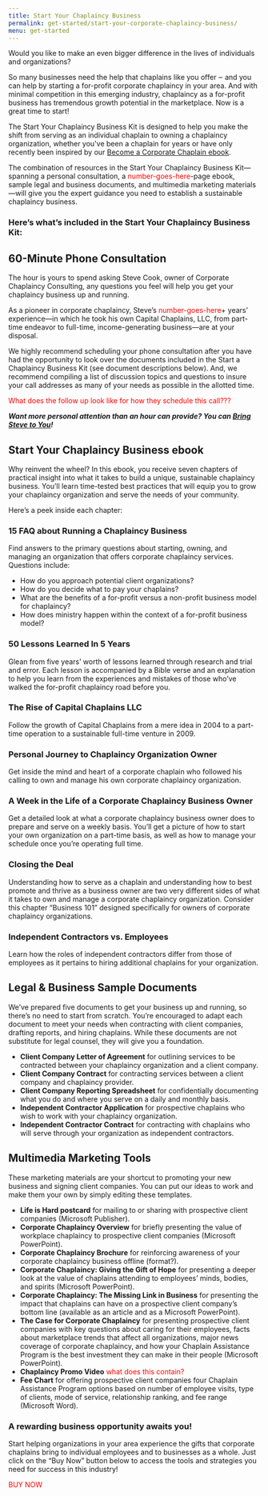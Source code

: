 ```yaml
---
title: Start Your Chaplaincy Business
permalink: get-started/start-your-corporate-chaplaincy-business/
menu: get-started
---
```

Would you like to make an even bigger difference in the lives of individuals and organizations?

So many businesses need the help that chaplains like you offer ‒ and you can help by starting a for-profit corporate chaplaincy in your area. And with minimal competition in this emerging industry, chaplaincy as a for-profit business has tremendous growth potential in the marketplace. Now is a great time to start!

The Start Your Chaplaincy Business Kit is designed to help you make the shift from serving as an individual chaplain to owning a chaplaincy organization, whether you've been a chaplain for years or have only recently been inspired by our [Become a Corporate Chaplain ebook](www.corpchaps.com/get-started/become-a-corporate-chaplain/).

The combination of resources in the Start Your Chaplaincy Business Kit—spanning a personal consultation, a <span style="color:red">number-goes-here</span>-page ebook, sample legal and business documents, and multimedia marketing materials—will give you the expert guidance you need to establish a sustainable chaplaincy business.

### Here’s what’s included in the Start Your Chaplaincy Business Kit:

## 60-Minute Phone Consultation
The hour is yours to spend asking Steve Cook, owner of Corporate Chaplaincy Consulting, any questions you feel will help you get your chaplaincy business up and running.

As a pioneer in corporate chaplaincy, Steve’s <span style="color:red">number-goes-here</span>+ years’ experience—in which he took his own Capital Chaplains, LLC, from part-time endeavor to full-time, income-generating business—are at your disposal.

We highly recommend scheduling your phone consultation after you have had the opportunity to look over the documents included in the Start a Chaplaincy Business Kit (see document descriptions below). And, we recommend compiling a list of discussion topics and questions to insure your call addresses as many of your needs as possible in the allotted time.

<span style="color:red">What does the follow up look like for how they schedule this call???</span>

***Want more personal attention than an hour can provide? You can [Bring Steve to You](www.corpchaps.com/get-started/bring-steve-to-you/)!***

## Start Your Chaplaincy Business ebook
Why reinvent the wheel? In this ebook, you receive seven chapters of practical insight into what it takes to build a unique, sustainable chaplaincy business. You’ll learn time-tested best practices that will equip you to grow your chaplaincy organization and serve the needs of your community.

Here’s a peek inside each chapter:

### 15 FAQ about Running a Chaplaincy Business
Find answers to the primary questions about starting, owning, and managing an organization that offers corporate chaplaincy services. Questions include:

*   How do you approach potential client organizations?
*   How do you decide what to pay your chaplains?
*   What are the benefits of a for-profit versus a non-profit business model for chaplaincy?
*   How does ministry happen within the context of a for-profit business model?

### 50 Lessons Learned In 5 Years
Glean from five years’ worth of lessons learned through research and trial and error. Each lesson is accompanied by a Bible verse and an explanation to help you learn from the experiences and mistakes of those who’ve walked the for-profit chaplaincy road before you.

### The Rise of Capital Chaplains LLC
Follow the growth of Capital Chaplains from a mere idea in 2004 to a part-time operation to a sustainable full-time venture in 2009.

### Personal Journey to Chaplaincy Organization Owner
Get inside the mind and heart of a corporate chaplain who followed his calling to own and manage his own corporate chaplaincy organization.

### A Week in the Life of a Corporate Chaplaincy Business Owner
Get a detailed look at what a corporate chaplaincy business owner does to prepare and serve on a weekly basis. You’ll get a picture of how to start your own organization on a part-time basis, as well as how to manage your schedule once you’re operating full time.

### Closing the Deal
Understanding how to serve as a chaplain and understanding how to best promote and thrive as a business owner are two very different sides of what it takes to own and manage a corporate chaplaincy organization. Consider this chapter “Business 101” designed specifically for owners of corporate chaplaincy organizations.

### Independent Contractors vs. Employees
Learn how the roles of independent contractors differ from those of employees as it pertains to hiring additional chaplains for your organization.

## Legal & Business Sample Documents
We’ve prepared five documents to get your business up and running, so there’s no need to start from scratch. You’re encouraged to adapt each document to meet your needs when contracting with client companies, drafting reports, and hiring chaplains. While these documents are not substitute for legal counsel, they will give you a foundation.

*   **Client Company Letter of Agreement** for outlining services to be contracted between your chaplaincy organization and a client company.
*   **Client Company Contract** for contracting services between a client company and chaplaincy provider.
*   **Client Company Reporting Spreadsheet** for confidentially documenting what you do and where you serve on a daily and monthly basis.
*   **Independent Contractor Application** for prospective chaplains who wish to work with your chaplaincy organization.
*   **Independent Contractor Contract** for contracting with chaplains who will serve through your organization as independent contractors.

## Multimedia Marketing Tools
These marketing materials are your shortcut to promoting your new business and signing client companies. You can put our ideas to work and make them your own by simply editing these templates.

*   **Life is Hard postcard** for mailing to or sharing with prospective client companies (Microsoft Publisher).
*   **Corporate Chaplaincy Overview** for briefly presenting the value of workplace chaplaincy to prospective client companies (Microsoft PowerPoint).
*   **Corporate Chaplaincy Brochure** for reinforcing awareness of your corporate chaplaincy business offline (format?).
*   **Corporate Chaplaincy: Giving the Gift of Hope** for presenting a deeper look at the value of chaplains attending to employees’ minds, bodies, and spirits (Microsoft PowerPoint).
*   **Corporate Chaplaincy: The Missing Link in Business** for presenting the impact that chaplains can have on a prospective client company’s bottom line (available as an article and as a Microsoft PowerPoint).
*   **The Case for Corporate Chaplaincy** for presenting prospective client companies with key questions about caring for their employees, facts about marketplace trends that affect all organizations, major news coverage of corporate chaplaincy, and how your Chaplain Assistance Program is the best investment they can make in their people (Microsoft PowerPoint).
*   **Chaplaincy Promo Video** <span style="color:red">what does this contain?</span>
*   **Fee Chart** for offering prospective client companies four Chaplain Assistance Program options based on number of employee visits, type of clients, mode of service, relationship ranking, and fee range (Microsoft Word).

### A rewarding business opportunity awaits you!
Start helping organizations in your area experience the gifts that corporate chaplains bring to individual employees and to businesses as a whole. Just click on the “Buy Now” button below to access the tools and strategies you need for success in this industry!

<span style="color:red">BUY NOW</span>
